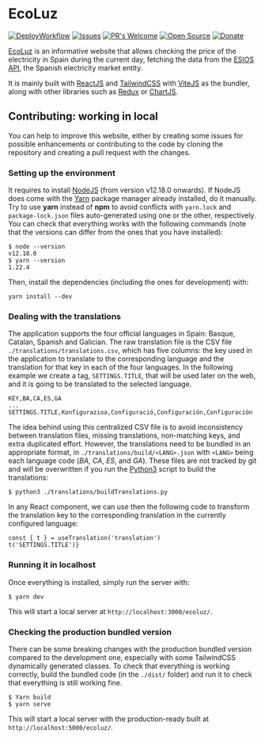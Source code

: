 # EcoLuz

[![DeployWorkflow](https://github.com/josepdecid/ecoluz/actions/workflows/deploy.yml/badge.svg)](https://josepdecid.me/ecoluz)
[![Issues](https://img.shields.io/github/issues-raw/josepdecid/ecoluz.svg?maxAge=25000)](https://github.com/josepdecid/ecoluz/issues)
[![PR's Welcome](https://img.shields.io/badge/PRs-welcome-brightgreen.svg?style=flat)](http://makeapullrequest.com)
[![Open Source](https://badges.frapsoft.com/os/v1/open-source.svg?v=103)](https://opensource.org/)
[![Donate](https://img.shields.io/badge/$-support-12a0df.svg?style=flat)](https://www.buymeacoffee.com/josepdecid)  

[EcoLuz](http://josepdecid.me/ecoluz/) is an informative website that allows checking the price of the electricity in Spain during the current day, fetching the data from the [ESIOS API](https://api.esios.ree.es/), the Spanish electricity market entity.

It is mainly built with [ReactJS](https://reactjs.org/) and [TailwindCSS](https://tailwindcss.com/) with [ViteJS](https://vitejs.dev/) as the bundler, along with other libraries such as [Redux](https://redux.js.org/) or [ChartJS](https://www.chartjs.org/docs/latest/).

## Contributing: working in local

You can help to improve this website, either by creating some issues for possible enhancements or contributing to the code by cloning the repository and creating a pull request with the changes.

### Setting up the environment

It requires to install [NodeJS](https://nodejs.org/en/) (from version v12.18.0 onwards). If NodeJS does come with the [Yarn](https://yarnpkg.com/) package manager already installed, do it manually.
Try to use **yarn** instead of **npm** to avoid conflicts with `yarn.lock` and `package-lock.json` files auto-generated using one or the other, respectively.
You can check that everything works with the following commands (note that the versions can differ from the ones that you have installed):
```shell
$ node --version
v12.18.0
$ yarn --version
1.22.4
```

Then, install the dependencies (including the ones for development) with:
```shell
yarn install --dev
```

### Dealing with the translations

The application supports the four official languages in Spain: Basque, Catalan, Spanish and Galician. The raw translation file is the CSV file `./translations/translations.csv`, which has five columns: the key used in the application to translate to the corresponding language and the translation for that key in each of the four languages.
In the following example we create a tag, `SETTINGS.TITLE`, that will be used later on the web, and it is going to be translated to the selected language.
```csv
KEY,BA,CA,ES,GA
...
SETTINGS.TITLE,Konfigurazioa,Configuració,Configuración,Configuración
```

The idea behind using this centralized CSV file is to avoid inconsistency between translation files, missing translations, non-matching keys, and extra duplicated effort. However, the translations need to be bundled in an appropriate format, in `./translations/build/<LANG>.json` with `<LANG>` being each language code (*BA*, *CA*, *ES*, and *GA*). These files are not tracked by git and will be overwritten if you run the [Python3](https://www.python.org/) script to build the translations:
```shell
$ python3 ./translations/buildTranslations.py
```

In any React component, we can use then the following code to transform the translation key to the corresponding translation in the currently configured language:
```tsx
const { t } = useTranslation('translation')
t('SETTINGS.TITLE')}
```

### Running it in localhost

Once everything is installed, simply run the server with:
```shell
$ yarn dev
```
This will start a local server at `http://localhost:3000/ecoluz/`.

### Checking the production bundled version

There can be some breaking changes with the production bundled version compared to the development one, especially with some TailwindCSS dynamically generated classes. To check that everything is working correctly, build the bundled code (in the `./dist/` folder) and run it to check that everything is still working fine.
```shell
$ Yarn build
$ yarn serve
```

This will start a local server with the production-ready built at `http://localhost:5000/ecoluz/`.
